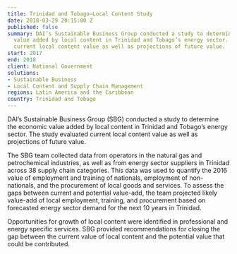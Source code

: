 ```yaml
---
title: Trinidad and Tobago—Local Content Study
date: 2018-03-29 20:15:00 Z
published: false
summary: DAI’s Sustainable Business Group conducted a study to determine the economic
  value added by local content in Trinidad and Tobago’s energy sector. The study evaluated
  current local content value as well as projections of future value.
start: 2017
end: 2018
client: National Government
solutions:
- Sustainable Business
- Local Content and Supply Chain Management
regions: Latin America and the Caribbean
country: Trinidad and Tobago
---
```


DAI’s Sustainable Business Group (SBG) conducted a study to determine the economic value added by local content in Trinidad and Tobago’s energy sector. The study evaluated current local content value as well as projections of future value.

The SBG team collected data from operators in the natural gas and petrochemical industries, as well as from energy sector suppliers in Trinidad across 38 supply chain categories. This data was used to quantify the 2016 value of employment and training of nationals, employment of non-nationals, and the procurement of local goods and services. To assess the gaps between current and potential value-add, the team projected likely value-add of local employment, training, and procurement based on forecasted energy sector demand for the next 10 years in Trinidad.

Opportunities for growth of local content were identified in professional and energy specific services. SBG provided recommendations for closing the gap between the current value of local content and the potential value that could be contributed.